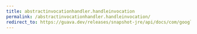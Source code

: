 ```yaml
---
title: abstractinvocationhandler.handleinvocation
permalink: /abstractinvocationhandler.handleinvocation/
redirect_to: https://guava.dev/releases/snapshot-jre/api/docs/com/google/common/reflect/AbstractInvocationHandler.html#handleInvocation-java.lang.Object-java.lang.reflect.Method-java.lang.Object:A-
---
```

